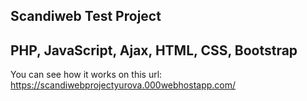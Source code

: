 Scandiweb Test Project
---
PHP, JavaScript, Ajax, HTML, CSS, Bootstrap
---
You can see how it works on this url: https://scandiwebprojectyurova.000webhostapp.com/